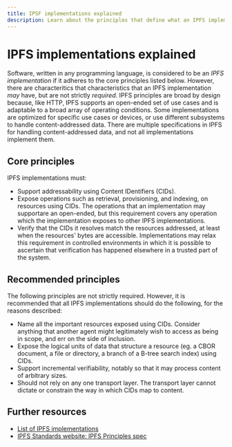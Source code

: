 ```yaml
---
title: IPSF implementations explained
description: Learn about the principles that define what an IPFS implementation is.
---
```


# IPFS implementations explained

Software, written in any programming language, is considered to be an _IPFS implementation_ if it adheres to the core principles listed below. However, there are characteritics that  characteristics that an IPFS implementation _may_ have, but are not strictly _required_. IPFS principles are broad by design because, like HTTP, IPFS supports an open-ended set of use cases and is adaptable to a broad array of operating conditions. Some implementations are optimized for specific use cases or devices, or use different subsystems to handle content-addressed data. There are multiple specifications in IPFS for handling content-addressed data, and not all implementations implement them.

## Core principles

IPFS implementations must:

- Support addressability using <VueCustomTooltip label="An address used to point to data in IPFS, based on the content itself, as opposed to the location." underlined multiline is-medium>Content IDentifiers (CIDs)</VueCustomTooltip>.
- Expose operations such as retrieval, provisioning, and indexing, on resources using CIDs. The operations that an implementation may supportare an open-ended, but this requirement covers any operation which the implementation exposes to other IPFS implementations.
- Verify that the CIDs it resolves match the resources addressed, at least when the resources' bytes are accessible. Implementations may relax this requirement in controlled environments in which it is possible to ascertain that verification has happened elsewhere in a trusted part of the system.

## Recommended principles

The following principles are not strictly required. However, it is recommended that all IPFS implementations should do the following, for the reasons described:

- Name all the important resources exposed using CIDs. Consider anything that another agent might legitimately wish to access as being in scope, and err on the side of inclusion.
- Expose the logical units of data that structure a resource (eg. a CBOR document, a file or directory, a branch of a B-tree search index) using CIDs.
- Support incremental verifiability, notably so that it may process content of arbitrary sizes.
- Should not rely on any one transport layer. The transport layer cannot dictate or constrain the way in which CIDs map to content.

## Further resources

- [List of IPFS implementations](./ipfs-implementations.md)
- [IPFS Standards website: IPFS Principles spec](https://specs.ipfs.tech/architecture/principles/#ipfs-implementation-requirements)